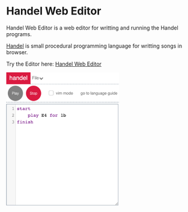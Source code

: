 # Handel Web Editor

Handel Web Editor is a web editor for writting and running the Handel programs.

[Handel](https://github.com/ddj231/Handel) is small procedural programming language for writting songs in browser.

Try the Editor here: [Handel Web Editor](https://ddj231.github.io/Handel-Web-Editor/)


<img src="./assets/Handel-Thumbnail-Updated.png" width="300" heigh="300">

